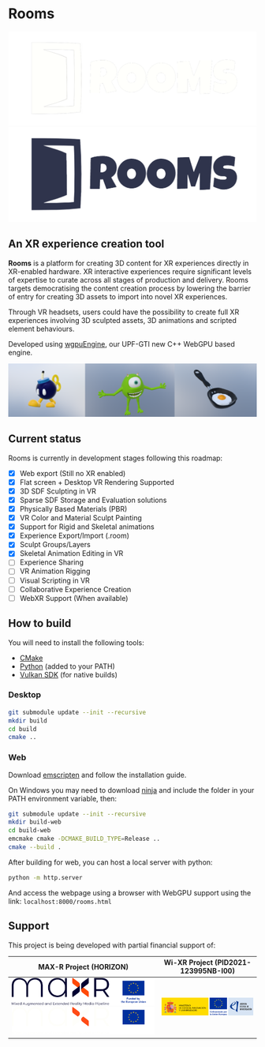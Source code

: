 # Rooms

![logo](./data/images/logo_light.png#gh-dark-mode-only)
![logo](./data/images/logo_dark.png#gh-light-mode-only)

## An XR experience creation tool

**Rooms** is a platform for creating 3D content for XR experiences directly in XR-enabled hardware. XR interactive experiences require significant levels of expertise to curate across all stages of production and delivery. Rooms targets democratising the content creation process by lowering the barrier of entry for creating 3D assets to import into novel XR experiences. 

Through VR headsets, users could have the possibility to create full XR experiences involving 3D sculpted assets, 3D animations and scripted element behaviours.

Developed using [wgpuEngine](https://github.com/upf-gti/wgpuEngine), our UPF-GTI new C++ WebGPU based engine.

<p align="center" width="100%">
    <img src="./data/images/demo_capture.png"> 
</p>

## Current status

Rooms is currently in development stages following this roadmap:

- [x] Web export (Still no XR enabled)
- [x] Flat screen + Desktop VR Rendering Supported
- [x] 3D SDF Sculpting in VR
- [x] Sparse SDF Storage and Evaluation solutions
- [x] Physically Based Materials (PBR)
- [x] VR Color and Material Sculpt Painting
- [x] Support for Rigid and Skeletal animations
- [x] Experience Export/Import (.room)
- [x] Sculpt Groups/Layers
- [x] Skeletal Animation Editing in VR
- [ ] Experience Sharing
- [ ] VR Animation Rigging
- [ ] Visual Scripting in VR
- [ ] Collaborative Experience Creation 
- [ ] WebXR Support (When available)

## How to build

You will need to install the following tools:

- [CMake](https://cmake.org/download/)
- [Python](https://www.python.org/) (added to your PATH)
- [Vulkan SDK](https://www.lunarg.com/vulkan-sdk/) (for native builds)

### Desktop

```bash
git submodule update --init --recursive
mkdir build
cd build
cmake ..
```

### Web

Download [emscripten](https://emscripten.org/) and follow the installation guide.

On Windows you may need to download [ninja](https://ninja-build.org/) and include the folder in your PATH environment variable, then:


```bash
git submodule update --init --recursive
mkdir build-web
cd build-web
emcmake cmake -DCMAKE_BUILD_TYPE=Release ..
cmake --build .
```

After building for web, you can host a local server with python:

```bash
python -m http.server
```

And access the webpage using a browser with WebGPU support using the link: ``localhost:8000/rooms.html``

## Support

This project is being developed with partial financial support of:

|  MAX-R Project (HORIZON) | Wi-XR Project (PID2021-123995NB-I00) |
| --- | --- |
| ![logomaxr](./data/images/logo_maxr_main_sRGB.png#gh-light-mode-only) ![logomaxr](./data/images/logo_maxr_main_sRGB_light.png#gh-dark-mode-only) | ![miciu](./data/images/miciu-cofinanciadoUE-aei.png) |
